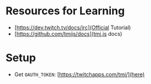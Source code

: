 # Resources for Learning

- [https://dev.twitch.tv/docs/irc](Official Tutorial)
- [https://github.com/tmijs/docs](tmi.js docs)
# Setup

- Get `OAUTH_TOKEN`: [https://twitchapps.com/tmi/](here)